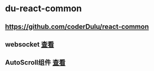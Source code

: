 # du-react-common
## https://github.com/coderDulu/react-common

## websocket [查看](https://github.com/coderDulu/react-utils/tree/main/src/websocket)

## AutoScroll组件 [查看](https://github.com/coderDulu/react-utils/tree/main/src/components/common/AutoScroll)